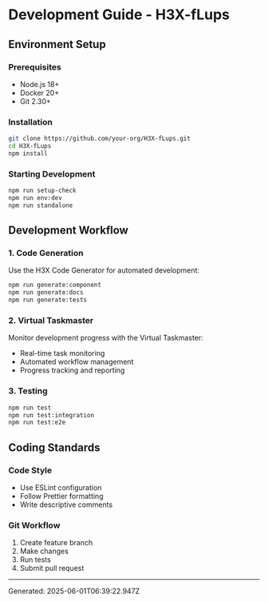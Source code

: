 # Development Guide - H3X-fLups

## Environment Setup

### Prerequisites

- Node.js 18+
- Docker 20+
- Git 2.30+

### Installation

```bash
git clone https://github.com/your-org/H3X-fLups.git
cd H3X-fLups
npm install
```

### Starting Development

```bash
npm run setup-check
npm run env:dev
npm run standalone
```

## Development Workflow

### 1. Code Generation

Use the H3X Code Generator for automated development:

```bash
npm run generate:component
npm run generate:docs
npm run generate:tests
```

### 2. Virtual Taskmaster

Monitor development progress with the Virtual Taskmaster:

- Real-time task monitoring
- Automated workflow management
- Progress tracking and reporting

### 3. Testing

```bash
npm run test
npm run test:integration
npm run test:e2e
```

## Coding Standards

### Code Style

- Use ESLint configuration
- Follow Prettier formatting
- Write descriptive comments

### Git Workflow

1. Create feature branch
2. Make changes
3. Run tests
4. Submit pull request

---

Generated: 2025-06-01T06:39:22.947Z
